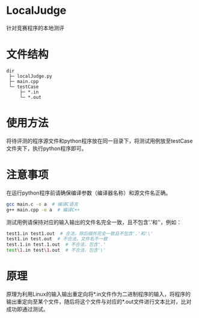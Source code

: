 # LocalJudge

针对竞赛程序的本地测评

# 文件结构

```
dir
 ├─ localJudge.py
 ├─ main.cpp
 └─ testCase
     ├─ *.in
     └─ *.out
```
     
# 使用方法

将待评测的程序源文件和python程序放在同一目录下，将测试用例放至testCase文件夹下，执行python程序即可。

# 注意事项

在运行python程序前请确保编译参数（编译器名称）和源文件名正确。

```bash
gcc main.c -o a  # 编译C语言
g++ main.cpp -o a  # 编译C++
```

测试用例请保持对应的输入输出的文件名完全一致，且不包含'.'和'\'，例如：
```bash
test1.in test1.out  # 合法，除后缀外完全一致且不包含'.'和'\'
test1.in test.out  # 不合法，文件名不一致
test.1.in test.1.out  # 不合法，包含'.'
test\1.in test\1.out  # 不合法，包含'\'
```

# 原理

原理为利用Linux的输入输出重定向将*.in文件作为二进制程序的输入，将程序的输出重定向至某个文件，随后将这个文件与对应的*.out文件进行文本比对，比对成功即通过测试。
